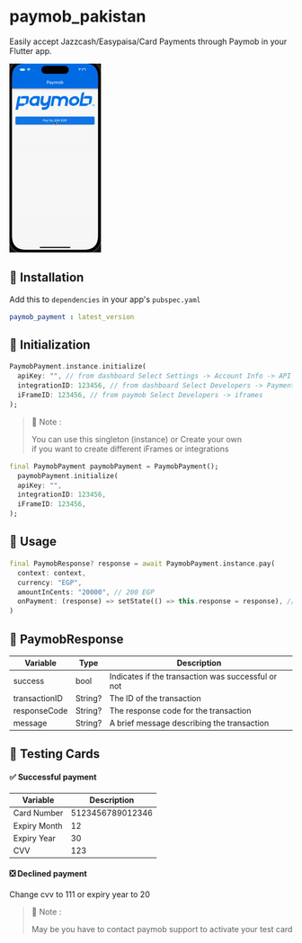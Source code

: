 # paymob_pakistan

Easily accept Jazzcash/Easypaisa/Card Payments through Paymob in your Flutter app.

![Example](https://github.com/AhmedAbogameel/paymob_payment/blob/master/example.gif)

## :rocket: Installation

Add this to `dependencies` in your app's `pubspec.yaml`

```yaml
paymob_payment : latest_version
```

## :hammer: Initialization

```dart
PaymobPayment.instance.initialize(
  apiKey: "", // from dashboard Select Settings -> Account Info -> API Key 
  integrationID: 123456, // from dashboard Select Developers -> Payment Integrations -> Online Card ID 
  iFrameID: 123456, // from paymob Select Developers -> iframes 
);
```

> :pushpin: Note :
>
> You can use this singleton (instance) 
> or 
> Create your own  
> if you want to create different iFrames or integrations
```dart
final PaymobPayment paymobPayment = PaymobPayment();
  paymobPayment.initialize(
  apiKey: "", 
  integrationID: 123456, 
  iFrameID: 123456, 
);
```

## :bookmark: Usage

```dart
final PaymobResponse? response = await PaymobPayment.instance.pay(
  context: context,
  currency: "EGP",
  amountInCents: "20000", // 200 EGP
  onPayment: (response) => setState(() => this.response = response), // Optional
)
```

## :incoming_envelope: PaymobResponse

| Variable      | Type    | Description          |
| ------------- |---------| -------------------- |
| success       | bool    | Indicates if the transaction was successful or not |
| transactionID | String? | The ID of the transaction |
| responseCode  | String? | The response code for the transaction |
| message       | String? | A brief message describing the transaction |


## :test_tube: Testing Cards

#### :white_check_mark: Successful payment

| Variable     | Description      |
|--------------|------------------|
| Card Number  | 5123456789012346 |
| Expiry Month | 12               |
| Expiry Year  | 30               |
| CVV          | 123              |

#### :negative_squared_cross_mark: Declined payment

Change cvv to 111 or expiry year to 20

> :pushpin: Note :
> 
> May be you have to contact paymob support to activate your test card 